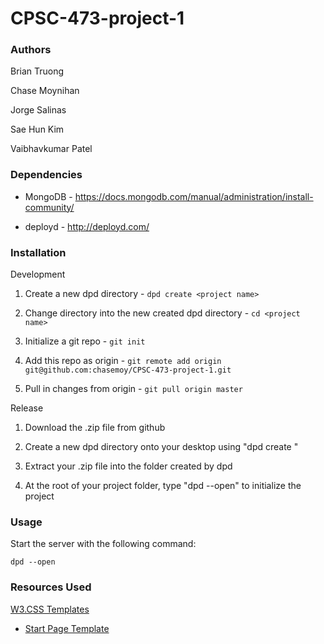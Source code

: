 # CPSC-473-project-1

### Authors
Brian Truong

Chase Moynihan

Jorge Salinas

Sae Hun Kim

Vaibhavkumar Patel

### Dependencies
* MongoDB - https://docs.mongodb.com/manual/administration/install-community/

* deployd - http://deployd.com/

### Installation
Development

1. Create a new dpd directory - `dpd create <project name>`

2. Change directory into the new created dpd directory - `cd <project name>`

3. Initialize a git repo - `git init`

4. Add this repo as origin - `git remote add origin git@github.com:chasemoy/CPSC-473-project-1.git`

5. Pull in changes from origin - `git pull origin master`

Release
1. Download the .zip file from github

2. Create a new dpd directory onto your desktop using "dpd create <project name>"

3. Extract your .zip file into the folder created by dpd

4. At the root of your project folder, type "dpd --open" to initialize the project

### Usage
Start the server with the following command:

    dpd --open

### Resources Used
[W3.CSS Templates](https://www.w3schools.com/w3css/w3css_templates.asp)
* [Start Page Template](https://www.w3schools.com/w3css/tryit.asp?filename=tryw3css_templates_start_page&stacked=h)
